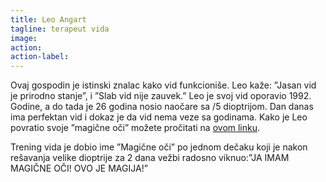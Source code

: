 ```yaml
---
title: Leo Angart
tagline: terapeut vida
image:
action:
action-label:
---
```

Ovaj gospodin je istinski znalac kako vid funkcioniše. Leo kaže: ”Jasan vid je prirodno stanje”, i ”Slab vid nije zauvek.” Leo je svoj vid oporavio 1992. Godine, a do tada je 26 godina nosio naočare sa /5 dioptrijom. Dan danas ima perfektan vid i dokaz je da vid nema veze sa godinama. Kako je Leo povratio svoje ”magične oči” možete pročitati na <a href="https://www.treningvida.com/leo-angart" target="_blank">ovom linku</a>.

Trening vida je dobio ime ”Magične oči” po jednom dečaku koji je nakon rešavanja velike dioptrije za 2 dana vežbi radosno viknuo:”JA IMAM MAGIČNE OČI! OVO JE MAGIJA!”
